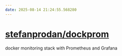 ```yaml
---
date: 2025-08-14 21:24:55.568280
---
```


# [stefanprodan/dockprom](https://github.com/stefanprodan/dockprom)

docker monitoring stack with Prometheus and Grafana
